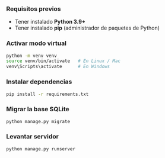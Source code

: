 ### Requisitos previos

- Tener instalado **Python 3.9+**
- Tener instalado **pip** (administrador de paquetes de Python)

### Activar modo virtual

```bash
python -m venv venv
source venv/bin/activate   # En Linux / Mac
venv\Scripts\activate      # En Windows
```

### Instalar dependencias

```bash
pip install -r requirements.txt
```

### Migrar la base SQLite

```bash
python manage.py migrate
```

### Levantar servidor

```bash
python manage.py runserver
```
